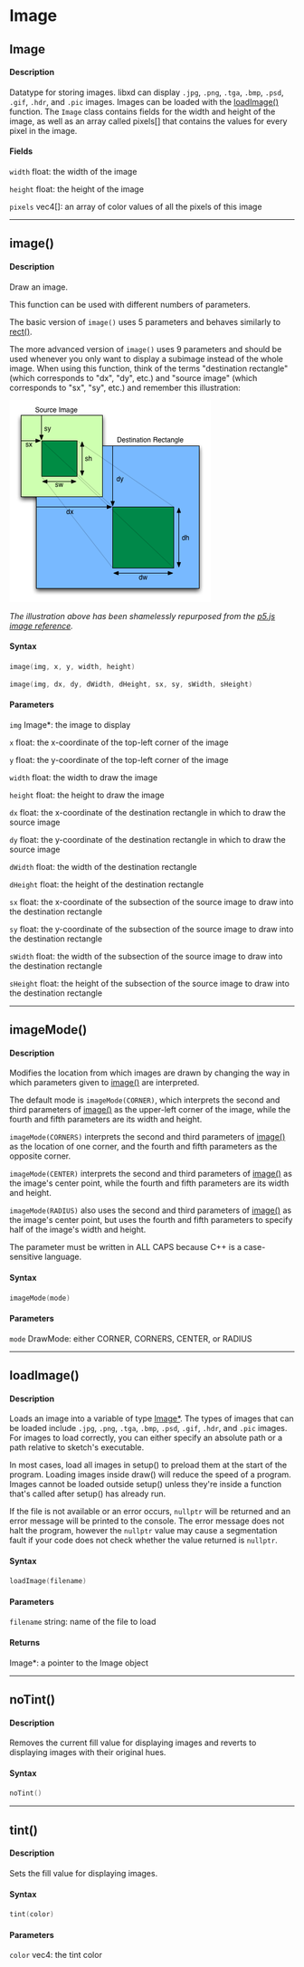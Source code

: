 # Image

## Image

#### Description

Datatype for storing images. libxd can display `.jpg`, `.png`, `.tga`, `.bmp`, `.psd`, `.gif`, `.hdr`, and `.pic` images. Images can be loaded with the [loadImage()](image.md#loadImage) function. The `Image` class contains fields for the width and height of the image, as well as an array called pixels[] that contains the values for every pixel in the image.

#### Fields

`width` float: the width of the image

`height` float: the height of the image

`pixels` vec4[]: an array of color values of all the pixels of this image

---

## image()

#### Description

Draw an image.

This function can be used with different numbers of parameters.

The basic version of `image()` uses 5 parameters and behaves similarly to [rect()](shape.md#rect).

The more advanced version of `image()` uses 9 parameters and should be used whenever you only want to display a subimage instead of the whole image. When using this function, think of the terms "destination rectangle" (which corresponds to "dx", "dy", etc.) and "source image" (which corresponds to "sx", "sy", etc.) and remember this illustration:

![drawImage](_media/drawImage.png)

_The illustration above has been shamelessly repurposed from the [p5.js image reference](https://p5js.org/reference/#/p5/image)._

#### Syntax

```C++
image(img, x, y, width, height)
```

```C++
image(img, dx, dy, dWidth, dHeight, sx, sy, sWidth, sHeight)
```

#### Parameters

`img` Image*: the image to display

`x` float: the x-coordinate of the top-left corner of the image

`y` float: the y-coordinate of the top-left corner of the image

`width` float: the width to draw the image

`height` float: the height to draw the image

`dx` float: the x-coordinate of the destination rectangle in which to draw the source image

`dy` float: the y-coordinate of the destination rectangle in which to draw the source image

`dWidth` float: the width of the destination rectangle

`dHeight` float: the height of the destination rectangle

`sx` float: the x-coordinate of the subsection of the source image to draw into the destination rectangle

`sy` float: the y-coordinate of the subsection of the source image to draw into the destination rectangle

`sWidth` float: the width of the subsection of the source image to draw into the destination rectangle

`sHeight` float: the height of the subsection of the source image to draw into the destination rectangle

---

## imageMode()

#### Description

Modifies the location from which images are drawn by changing the way in which parameters given to [image()](image.md#image) are interpreted.

The default mode is `imageMode(CORNER)`, which interprets the second and third parameters of [image()](image.md#image) as the upper-left corner of the image, while the fourth and fifth parameters are its width and height.

`imageMode(CORNERS)` interprets the second and third parameters of [image()](image.md#image) as the location of one corner, and the fourth and fifth parameters as the opposite corner.

`imageMode(CENTER)` interprets the second and third parameters of [image()](image.md#image) as the image's center point, while the fourth and fifth parameters are its width and height.

`imageMode(RADIUS)` also uses the second and third parameters of [image()](image.md#image) as the image's center point, but uses the fourth and fifth parameters to specify half of the image's width and height.

The parameter must be written in ALL CAPS because C++ is a case-sensitive language.

#### Syntax

```C++
imageMode(mode)
```

#### Parameters

`mode` DrawMode: either CORNER, CORNERS, CENTER, or RADIUS

---

## loadImage()

#### Description

Loads an image into a variable of type [Image*](image.md#Image). The types of images that can be loaded include `.jpg`, `.png`, `.tga`, `.bmp`, `.psd`, `.gif`, `.hdr`, and `.pic` images. For images to load correctly, you can either specify an absolute path or a path relative to sketch's executable.

In most cases, load all images in setup() to preload them at the start of the program. Loading images inside draw() will reduce the speed of a program. Images cannot be loaded outside setup() unless they're inside a function that's called after setup() has already run.

If the file is not available or an error occurs, `nullptr` will be returned and an error message will be printed to the console. The error message does not halt the program, however the `nullptr` value may cause a segmentation fault if your code does not check whether the value returned is `nullptr`.

#### Syntax

```C++
loadImage(filename)
```

#### Parameters

`filename` string: name of the file to load

#### Returns

Image*: a pointer to the Image object

---

## noTint()

#### Description

Removes the current fill value for displaying images and reverts to displaying images with their original hues.

#### Syntax

```C++
noTint()
```

---

## tint()

#### Description

Sets the fill value for displaying images.

#### Syntax

```C++
tint(color)
```

#### Parameters

`color` vec4: the tint color
